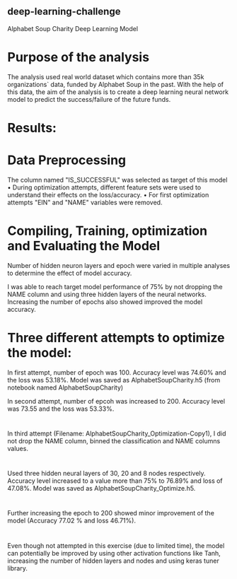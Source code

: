## deep-learning-challenge
Alphabet Soup Charity Deep Learning Model
# Purpose of the analysis
The analysis used real world dataset which contains more than 35k organizations` data, funded by Alphabet Soup in the past. With the help of this data, the aim of the analysis is to create a deep learning neural network model to predict the success/failure of the future funds.
# Results:

# Data Preprocessing
The column named "IS_SUCCESSFUL" was selected as target of this model 
•	During optimization attempts, different feature sets were used to understand their effects on the loss/accuracy.
•	For first optimization attempts "EIN" and "NAME" variables were removed.

# Compiling, Training, optimization and Evaluating the Model
Number of hidden neuron layers and epoch were varied in multiple analyses to determine the effect of model accuracy.

I was able to reach target model performance of 75% by not dropping the NAME column and using three hidden layers of the neural networks. Increasing the number of epochs also showed improved the model accuracy. 


# Three different attempts to optimize the model:

In first attempt, number of epoch was 100.  Accuracy level was 74.60% and the loss was 53.18%. Model was saved as AlphabetSoupCharity.h5 (from notebook named AlphabetSoupCharity)

In second attempt, number of epcoh was increased to 200.  Accuracy level was 73.55 and the loss was 53.33%. 
#
In third attempt (Filename: AlphabetSoupCharity_Optimization-Copy1), I did not drop the NAME column, binned the classification and NAME columns values. 
#
Used three hidden neural layers of 30, 20 and 8 nodes respectively.  Accuracy level increased to a value more than 75% to 76.89% and loss of 47.08%. Model was saved as AlphabetSoupCharity_Optimize.h5.
#
Further increasing the epoch to 200 showed minor improvement of the model (Accuracy 77.02 % and loss 46.71%).

#
Even though not attempted in this exercise (due to limited time), the model can potentially be improved by using other activation functions like Tanh, increasing the number of hidden layers and nodes and using keras tuner library.
